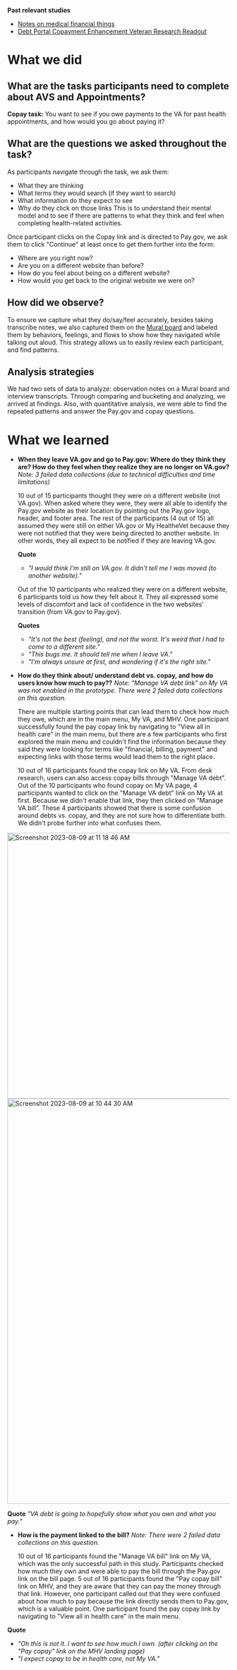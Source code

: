 **Past relevant studies**
- [Notes on medical financial things](https://github.com/department-of-veterans-affairs/va.gov-team/blob/40856fc0afa4dd4397056893f8577601816c9921/products/health-care/digital-health-modernization/pre-mhv-prototype/design/copays-and-travel-pay/notes-debt-resolution-team.md)
- [Debt Portal Copayment Enhancement Veteran Research Readout](https://github.com/department-of-veterans-affairs/va.gov-team/blob/master/products/Debt%20Resolution/Medical_Copays/research/apr-2021/readout.md#veterans-looked-for-a-variety-of-keywords-when-searching-for-a-pathway-to-copayment-information-but-primarily-looked-for-bill)


# What we did
## What are the tasks participants need to complete about AVS and Appointments? 
**Copay task:**  You want to see if you owe payments to the VA for past health appointments, and how would you go about paying it?

## What are the questions we asked throughout the task?
As participants navigate through the task, we ask them: 
-	What they are thinking 
-	What terms they would search (if they want to search)
-	What information do they expect to see
-	Why do they click on those links
This is to understand their mental model and to see if there are patterns to what they think and feel when completing health-related activities.

Once participant clicks on the Copay link and is directed to Pay.gov, we ask them to click "Continue" at least once to get them further into the form:
- Where are you right now?
- Are you on a different website than before?
- How do you feel about being on a different website?
- How would you get back to the original website we were on?

## How did we observe?
To ensure we capture what they do/say/feel accurately, besides taking transcribe notes, we also captured them on the [Mural board](https://app.mural.co/t/departmentofveteransaffairs9999/m/departmentofveteransaffairs9999/1688057183385/892e08ae73c1a90432e0f8bb6cd8a620ee8bf2dc?sender=ueeece9e244394145c84e5173) and labeled them by behaviors, feelings, and flows to show how they navigated while talking out aloud. This strategy allows us to easily review each participant, and find patterns.

## Analysis strategies
We had two sets of data to analyze: observation notes on a Mural board and interview transcripts. Through comparing and bucketing and analyzing, we arrived at findings. Also, with quantitative analysis, we were able to find the repeated patterns and answer the Pay.gov and copay questions. 

# What we learned

- **When they leave VA.gov and go to Pay.gov: Where do they think they are? How do they feel when they realize they are no longer on VA.gov?**
  _Note: 3 failed data collections (due to technical difficulties and time limitations)_

  10 out of 15 participants thought they were on a different website (not VA.gov). When asked where they were, they were all able to identify the Pay.gov website as their location by pointing out the Pay.gov logo, header, and footer area. The rest of the participants (4 out of 15) all assumed they were still on either VA.gov or My HealtheVet because they were not notified that they were being directed to another website. In other words, they all expect to be notified if they are leaving VA.gov. 

  **Quote**
  - _"I would think I'm still on VA.gov. It didn't tell me I was moved (to another website)."_

  Out of the 10 participants who realized they were on a different website, 6 participants told us how they felt about it. They all expressed some levels of discomfort and lack of confidence in the two websites' transition (from VA.gov to Pay.gov).

   **Quotes**
  - _"It's not the best (feeling), and not the worst. It's weird that I had to come to a different site."_
  - _"This bugs me. It should tell me when I leave VA."_
  - _"I'm always unsure at first, and wondering if it's the right site."_ 
  
- **How do they think about/ understand debt vs. copay, and how do users know how much to pay??**
  _Note: "Manage VA debt link" on My VA was not enabled in the prototype. There were 2 failed data collections on this question._

  There are multiple starting points that can lead them to check how much they owe, which are in the main menu, My VA, and MHV. One participant successfully found the pay copay link by navigating to "View all in health care" in the main menu, but there are a few participants who first explored the main menu and couldn't find the information because they said they were looking for terms like "financial, billing, payment" and expecting links with those terms would lead them to the right place.

  10 out of 16 participants found the copay link on My VA. From desk research, users can also access copay bills through "Manage VA debt". Out of the 10 participants who found copay on My VA page, 4 participants wanted to click on the "Manage VA debt" link on My VA at first. Because we didn't enable that link, they then clicked on "Manage VA bill". These 4 participants showed that there is some confusion around debts vs. copay, and they are not sure how to differentiate both. We didn't probe further into what confuses them. 

<img width="602" alt="Screenshot 2023-08-09 at 11 18 46 AM" src="https://github.com/department-of-veterans-affairs/va.gov-team/assets/65574620/79404829-4690-4b51-b1d9-948e304cced1">
<img width="917" alt="Screenshot 2023-08-09 at 10 44 30 AM" src="https://github.com/department-of-veterans-affairs/va.gov-team/assets/65574620/87431fe3-81e8-4511-822c-979e545faba0">

**Quote**
_"VA debt is going to hopefully show what you own and what you pay."_ 

- **How is the payment linked to the bill?**
  _Note: There were 2 failed data collections on this question._

  10 out of 16 participants found the "Manage VA bill" link on My VA, which was the only successful path in this study. Participants checked how much they own and were able to pay the bill through the Pay.gov link on the bill page. 5 out of 16 participants found the "Pay copay bill" link on MHV, and they are aware that they can pay the money through that link. However, one participant called out that they were confused about how much to pay because the link directly sends them to Pay.gov, which is a valuable point. One participant found the pay copay link by navigating to "View all in health care" in the main menu. 

**Quote**
- _"Oh this is not it. I want to see how much I own. (after clicking on the "Pay copay" link on the MHV landing page)_
- _"I expect copay to be in health care, not My VA."_
